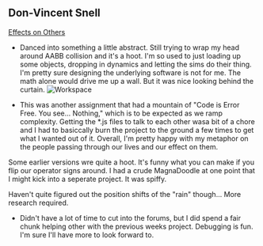 ## Don-Vincent Snell

[Effects on Others](https://dvsnell.github.io/120-work/hw-12/)

* Danced into something a little abstract.  Still trying to wrap my head around AABB collision and it's a hoot.  I'm so used to just loading up some objects, dropping in dynamics and letting the sims do their thing.  I'm pretty sure designing the underlying software is not for me.  The math alone would drive me up a wall.  But it was nice looking behind the curtain. ![Workspace](./images/h12screenshot.jpg)

* This was another assignment that had a mountain of "Code is Error Free.  You see... Nothing," which is to be expected as we ramp complexity.  Getting the *.js files to talk to each other wasa bit of a chore and I had to basiccally burn the project to the ground a few times to get what I wanted out of it.  Overall, I'm pretty happy with my metaphor on the people passing through our lives and our effect on them.

Some earlier versions wre quite a hoot.  It's funny what you can make if you flip our operator signs around.  I had a crude MagnaDoodle at one point that I might kick into a seperate project.  It was spiffy.

Haven't quite figured out the position shifts of the "rain" though... More research required.

* Didn't have a lot of time to cut into the forums, but I did spend a fair chunk helping other with the previous weeks project.  Debugging is fun.  I'm sure I'll have more to look forward to.
